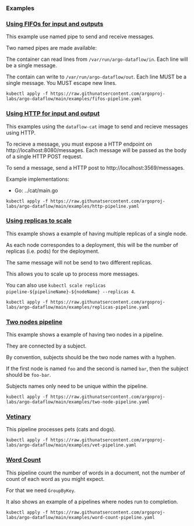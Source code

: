 ### Examples

### [Using FIFOs for input and outputs](fifos-pipeline.yaml)

This example use named pipe to send and receive messages.

Two named pipes are made available:

The container can read lines from `/var/run/argo-dataflow/in`. Each line will be a single message.

The contain can write to `/var/run/argo-dataflow/out`. Each line MUST be a single message.
You MUST escape new lines.


```
kubectl apply -f https://raw.githunatsercontent.com/argoproj-labs/argo-dataflow/main/examples/fifos-pipeline.yaml
```

### [Using HTTP for input and output](http-pipeline.yaml)

This examples using the `dataflow-cat` image to send and recieve messages using HTTP.

To recieve a message, you must expose a HTTP endpoint on http://localhost:8080/messages. Each message will
be passed as the body of a single HTTP POST request.

To send a message, send a HTTP post to http://localhost:3569/messages.

Example implementations:

* Go: ../cat/main.go


```
kubectl apply -f https://raw.githunatsercontent.com/argoproj-labs/argo-dataflow/main/examples/http-pipeline.yaml
```

### [Using replicas to scale](replicas-pipeline.yaml)

This example shows a example of having multiple replicas of a single node.

As each node correspondes to a deployment, this will be the number of replicas (i.e. pods) for the deployment.

The same message  will not be send to two different replicas.

This allows you to scale up to process more messages.

You can also use `kubectl scale replicas pipeline-${pipelineName}-${nodeName} --replicas 4`.


```
kubectl apply -f https://raw.githunatsercontent.com/argoproj-labs/argo-dataflow/main/examples/replicas-pipeline.yaml
```

### [Two nodes pipeline](two-node-pipeline.yaml)

This example shows a example of having two nodes in a pipeline.

They are connected by a subject.

By convention, subjects should be the two node names with a hyphen.

If the first node is named `foo` and the second is named `bar`, then the subject should be `foo-bar`.

Subjects names only need to be unique within the pipeline.


```
kubectl apply -f https://raw.githunatsercontent.com/argoproj-labs/argo-dataflow/main/examples/two-node-pipeline.yaml
```

### [Vetinary](vet-pipeline.yaml)

This pipeline processes pets (cats and dogs).


```
kubectl apply -f https://raw.githunatsercontent.com/argoproj-labs/argo-dataflow/main/examples/vet-pipeline.yaml
```

### [Word Count](word-count-pipeline.yaml)

This pipeline count the number of words in a document, not the number of count of each word as you might expect.

For that we need `GroupByKey`.

It also shows an example of a pipelines where nodes run to completion.


```
kubectl apply -f https://raw.githunatsercontent.com/argoproj-labs/argo-dataflow/main/examples/word-count-pipeline.yaml
```

